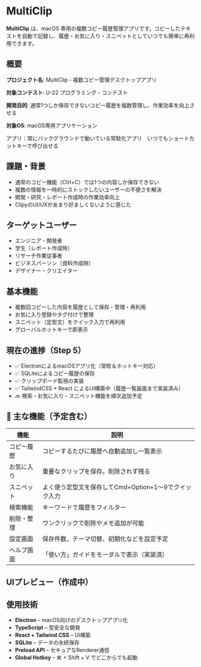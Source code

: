 # MultiClip

**MultiClip** は、macOS 専用の複数コピー履歴管理アプリです。コピーしたテキストを自動で記録し、履歴・お気に入り・スニペットとしていつでも簡単に再利用できます。

## 概要

**プロジェクト名**: MultiClip - 複数コピー管理デスクトップアプリ

**対象コンテスト**: U-22 プログラミング・コンテスト

**開発目的**: 通常1つしか保存できないコピー履歴を複数管理し、作業効率を向上させる

**対象OS**: macOS専用アプリケーション

アプリ：常にバックグラウンドで動いている常駐化アプリ　いつでもショートカットキーで呼び出せる

## 課題・背景

- 通常のコピー機能（Ctrl+C）では1つの内容しか保存できない
- 複数の情報を一時的にストックしたいユーザーの不便さを解決
- 開発・研究・レポート作成時の作業効率向上
- ClipyのUI/UXがあまり好ましくないように感じた

## ターゲットユーザー

- エンジニア・開発者
- 学生（レポート作成時）
- リサーチ作業従事者
- ビジネスパーソン（資料作成時）
- デザイナー・クリエイター

## 基本機能

- 複数回コピーした内容を履歴として保存・管理・再利用
- お気に入り登録やタグ付けで整理
- スニペット（定型文）をクイック入力で再利用
- グローバルホットキーで即表示

## 現在の進捗（Step 5）

- ✅ ElectronによるmacOSアプリ化（常駐＆ホットキー対応）
- ✅ SQLiteによるコピー履歴の保存
- ✅ クリップボード監視の実装
- ✅ TailwindCSS + React によるUI構築中（履歴一覧画面まで実装済み）
- 🔜 検索・お気に入り・スニペット機能を順次追加予定

## 🎯 主な機能（予定含む）

| 機能            | 説明 |
|-----------------|------|
| コピー履歴   | コピーするたびに履歴へ自動追加し一覧表示 |
| お気に入り   | 重要なクリップを保存。削除されず残る |
| スニペット   | よく使う定型文を保存してCmd+Option+1〜9でクイック入力 |
| 検索機能     | キーワードで履歴をフィルター |
| 削除・整理   | ワンクリックで削除やメモ追加が可能 |
| 設定画面     | 保存件数、テーマ切替、初期化などを設定予定 |
| ヘルプ画面   | 「使い方」ガイドをモーダルで表示（実装済） |

## UIプレビュー（作成中）

<!-- <img src="./docs/screenshot.png" alt="MultiClip UI preview" width="600"/> -->

## 使用技術

- **Electron** – macOS向けのデスクトップアプリ化
- **TypeScript** – 型安全な開発
- **React + Tailwind CSS** – UI構築
- **SQLite** – データの永続保存
- **Preload API** – セキュアなRenderer通信
- **Global Hotkey** – ⌘ + Shift + V でどこからでも起動